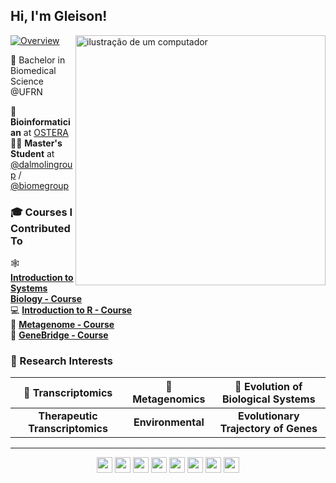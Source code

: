 
## Hi, I'm Gleison!  

<img src="https://raw.githubusercontent.com/MicaelliMedeiros/micaellimedeiros/master/image/computer-illustration.png" alt="ilustração de um computador" min-width="400px" max-width="400px" width="400px" align="right">  

[![Overview](https://img.shields.io/static/v1?label=Overview&message=gleisonm&color=25067D&labelColor=CD719F&style=flat&logo=GitHub)](https://github.com/gleisonm)  

🥼 Bachelor in Biomedical Science @UFRN

🔬 **Bioinformatician** at [OSTERA](https://ostera.co/)  
👨‍🎓 **Master's Student** at [@dalmolingroup](https://github.com/dalmolingroup) / [@biomegroup](https://github.com/biomegroup)  



### 🎓 Courses I Contributed To    
🕸 [**Introduction to Systems Biology - Course**](https://github.com/dalmolingroup/systemsbiology-course)  
💻 [**Introduction to R - Course**](https://github.com/dalmolingroup/introductionR-course)  
🧫 [**Metagenome - Course**](https://github.com/dalmolingroup/metagenome-course)  
🪸 [**GeneBridge - Course**](https://github.com/dalmolingroup/genebridge-course)  



### 🔬 Research Interests  

| 🧬 **Transcriptomics**            | 🚽 **Metagenomics**       | 🔄 **Evolution of Biological Systems** |
|:---------------------------------:|:------------------------:|:--------------------------------------:|
| **Therapeutic Transcriptomics**    | **Environmental**        | **Evolutionary Trajectory of Genes**    |

-----

<p align="center">
  <img src="https://img.shields.io/badge/R-276DC3?style=for-the-badge&logo=r&logoColor=white" style="height: 25px;"/>
  <img src="https://img.shields.io/badge/Python-3776AB?style=for-the-badge&logo=python&logoColor=white" style="height: 25px;"/>
  <img src="https://img.shields.io/badge/Shell_Script-121011?style=for-the-badge&logo=gnu-bash&logoColor=white" style="height: 25px;"/>
  <img src="https://img.shields.io/badge/Docker-2496ED?style=for-the-badge&logo=docker&logoColor=white" style="height: 25px;"/>
  <img src="https://img.shields.io/badge/Nextflow-000000?style=for-the-badge&logo=nextflow" style="height: 25px;"/>
  <img src="https://img.shields.io/badge/Conda-3DDC84?style=for-the-badge&logo=anaconda&logoColor=white" style="height: 25px;"/>
  <img src="https://img.shields.io/badge/Quarto-87CEEB?style=for-the-badge&logo=quarto&logoColor=black" style="height: 25px;"/>
  <img src="https://img.shields.io/badge/Markdown-000000?style=for-the-badge&logo=markdown&logoColor=white" style="height: 25px;"/>
</p>
